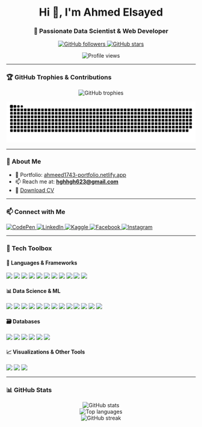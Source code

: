 <h1 align="center">Hi 👋, I'm Ahmed Elsayed</h1>
<h3 align="center">🚀 Passionate Data Scientist & Web Developer</h3>

<p align="center">
  <a href="https://github.com/ahmeed1743?tab=followers">
    <img src="https://img.shields.io/github/followers/ahmeed1743?label=Followers&style=social" alt="GitHub followers"/>
  </a>
  <a href="https://github.com/ahmeed1743">
    <img src="https://img.shields.io/github/stars/ahmeed1743?label=Stars&style=social" alt="GitHub stars"/>
  </a>
</p>

<p align="center">
  <img src="https://komarev.com/ghpvc/?username=ahmeed1743&label=Profile%20views&color=0e75b6&style=flat" alt="Profile views"/>
</p>

---

### 🏆 GitHub Trophies & Contributions

<p align="center">
  <img src="https://github-profile-trophy.vercel.app/?username=ahmeed1743&theme=gruvbox&row=1&column=6" alt="GitHub trophies" />
</p>

<p align="center">
  <img src="https://raw.githubusercontent.com/platane/snk/output/github-contribution-grid-snake-dark.svg" alt="GitHub contribution snake" />
</p>

---

### 🧠 About Me

- 💼 Portfolio: [ahmeed1743-portfolio.netlify.app](https://ahmeed1743-portfolio.netlify.app/)
- 📫 Reach me at: **hghhgh623@gmail.com**
- 📄 [Download CV](https://drive.google.com/file/d/1t9nRn1dPxBkzxRTBknvgWSn960CyhV7D/view?usp=sharing)

---

### 📫 Connect with Me

<p align="left">
  <a href="https://codepen.io/sayed74" target="_blank" rel="noopener noreferrer">
    <img src="https://img.shields.io/badge/CodePen-000000?style=for-the-badge&logo=codepen&logoColor=white" alt="CodePen" height="40"/>
  </a>
  <a href="https://www.linkedin.com/in/ahmed-elsayed-34737823b/" target="_blank" rel="noopener noreferrer">
    <img src="https://img.shields.io/badge/LinkedIn-blue?style=for-the-badge&logo=linkedin" alt="LinkedIn" height="40"/>
  </a>
  <a href="https://www.kaggle.com/ahmedsayed1743" target="_blank" rel="noopener noreferrer">
    <img src="https://img.shields.io/badge/Kaggle-20BEFF?style=for-the-badge&logo=kaggle&logoColor=white" alt="Kaggle" height="40"/>
  </a>
  <a href="https://www.facebook.com/ahmed.elsayed.701681/" target="_blank" rel="noopener noreferrer">
    <img src="https://img.shields.io/badge/Facebook-1877F2?style=for-the-badge&logo=facebook&logoColor=white" alt="Facebook" height="40"/>
  </a>
  <a href="https://www.instagram.com/ahmed_el.sayed74/" target="_blank" rel="noopener noreferrer">
    <img src="https://img.shields.io/badge/Instagram-E4405F?style=for-the-badge&logo=instagram&logoColor=white" alt="Instagram" height="40"/>
  </a>
</p>

---

### 🧰 Tech Toolbox

#### 🚀 Languages & Frameworks  
<p align="left">
  <img src="https://img.shields.io/badge/Python-3776AB?style=for-the-badge&logo=python&logoColor=white" height="40"/>
  <img src="https://img.shields.io/badge/JavaScript-F7DF1E?style=for-the-badge&logo=javascript&logoColor=black" height="40"/>
  <img src="https://img.shields.io/badge/TypeScript-3178C6?style=for-the-badge&logo=typescript&logoColor=white" height="40"/>
  <img src="https://img.shields.io/badge/Java-ED8B00?style=for-the-badge&logo=java&logoColor=white" height="40"/>
  <img src="https://img.shields.io/badge/React-61DAFB?style=for-the-badge&logo=react&logoColor=black" height="40"/>
  <img src="https://img.shields.io/badge/Node.js-339933?style=for-the-badge&logo=node.js&logoColor=white" height="40"/>
  <img src="https://img.shields.io/badge/Flask-000000?style=for-the-badge&logo=flask&logoColor=white" height="40"/>
  <img src="https://img.shields.io/badge/HTML5-E34F26?style=for-the-badge&logo=html5&logoColor=white" height="40"/>
  <img src="https://img.shields.io/badge/CSS3-1572B6?style=for-the-badge&logo=css3&logoColor=white" height="40"/>
  <img src="https://img.shields.io/badge/Bootstrap-7952B3?style=for-the-badge&logo=bootstrap&logoColor=white" height="40"/>
  <img src="https://img.shields.io/badge/Tailwind_CSS-06B6D4?style=for-the-badge&logo=tailwind-css&logoColor=white" height="40"/>
</p>

#### 📊 Data Science & ML  
<p align="left">
  <img src="https://img.shields.io/badge/Numpy-013243?style=for-the-badge&logo=numpy&logoColor=white" height="40"/>
  <img src="https://img.shields.io/badge/Pandas-150458?style=for-the-badge&logo=pandas&logoColor=white" height="40"/>
  <img src="https://img.shields.io/badge/Matplotlib-11557C?style=for-the-badge&logo=matplotlib&logoColor=white" height="40"/>
  <img src="https://img.shields.io/badge/Seaborn-46B4A4?style=for-the-badge&logo=python&logoColor=white" height="40"/>
  <img src="https://img.shields.io/badge/Scikit--Learn-F7931E?style=for-the-badge&logo=scikit-learn&logoColor=white" height="40"/>
  <img src="https://img.shields.io/badge/TensorFlow-FF6F00?style=for-the-badge&logo=tensorflow&logoColor=white" height="40"/>
  <img src="https://img.shields.io/badge/Keras-D00000?style=for-the-badge&logo=keras&logoColor=white" height="40"/>
  <img src="https://img.shields.io/badge/XGBoost-AA0000?style=for-the-badge&logo=xgboost&logoColor=white" height="40"/>
  <img src="https://img.shields.io/badge/LightGBM-00C853?style=for-the-badge&logo=lightgbm&logoColor=white" height="40"/>
  <img src="https://img.shields.io/badge/Plotly-3F4F75?style=for-the-badge&logo=plotly&logoColor=white" height="40"/>
  <img src="https://img.shields.io/badge/Streamlit-FF4B4B?style=for-the-badge&logo=streamlit&logoColor=white" height="40"/>
  <img src="https://img.shields.io/badge/OpenCV-5C3EE8?style=for-the-badge&logo=opencv&logoColor=white" height="40"/>
  <img src="https://img.shields.io/badge/Pickle-003B57?style=for-the-badge&logo=python&logoColor=white" height="40"/>
</p>

#### 🗃️ Databases 
<p align="left">
  <img src="https://img.shields.io/badge/SQL-4479A1?style=for-the-badge&logo=mysql&logoColor=white" height="40"/>
  <img src="https://img.shields.io/badge/MySQL-005C84?style=for-the-badge&logo=mysql&logoColor=white" height="40"/>
  <img src="https://img.shields.io/badge/MongoDB-47A248?style=for-the-badge&logo=mongodb&logoColor=white" height="40"/>
  <img src="https://img.shields.io/badge/Firebase-FFCA28?style=for-the-badge&logo=firebase&logoColor=black" height="40"/>
  <img src="https://img.shields.io/badge/Docker-2496ED?style=for-the-badge&logo=docker&logoColor=white" height="40"/>
  <img src="https://img.shields.io/badge/Git-F05032?style=for-the-badge&logo=git&logoColor=white" height="40"/>
</p>

#### 📈 Visualizations & Other Tools  
<p align="left">
  <img src="https://img.shields.io/badge/Chart.js-FF6384?style=for-the-badge&logo=chartdotjs&logoColor=white" height="40"/>
  <img src="https://img.shields.io/badge/Jupyter-F37626?style=for-the-badge&logo=jupyter&logoColor=white" height="40"/>
  <img src="https://img.shields.io/badge/VS_Code-007ACC?style=for-the-badge&logo=visual-studio-code&logoColor=white" height="40"/>
</p>

---

### 📊 GitHub Stats

<p align="center">
  <img src="https://github-readme-stats.vercel.app/api?username=ahmeed1743&show_icons=true&theme=tokyonight" alt="GitHub stats" />
  <br/>
  <img src="https://github-readme-stats.vercel.app/api/top-langs/?username=ahmeed1743&layout=compact&theme=tokyonight" alt="Top languages" />
  <br/>
  <img src="https://github-readme-streak-stats.herokuapp.com/?user=ahmeed1743&theme=tokyonight" alt="GitHub streak" />
</p>
